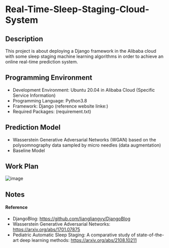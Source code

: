 # Real-Time-Sleep-Staging-Cloud-System
## Description
This project is about deploying a Django framework in the Alibaba cloud with some sleep staging machine learning algorithms in order to achieve an online real-time prediction system.

## Programming Environment
* Development Environment: Ubuntu 20.04 in Alibaba Cloud (Specific Service Information)
* Programming Language: Python3.8
* Framework: Django (reference website linke:)
* Required Packages: (requirement.txt)

## Prediction Model 
* Wasserstein Generative Adversarial Networks (WGAN) based on the polysomnography data sampled by micro needles (data augmentation)
* Baseline Model 

## Work Plan
![image](https://github.com/DataconTom/realtime-sleep-staging-cloud-system/edit/main/program_planning.png)

## Notes
#### Reference
* DjangoBlog: https://github.com/liangliangyy/DjangoBlog
* Wasserstein Generative Adversarial Networks: https://arxiv.org/abs/1701.07875
* Pediatric Automatic Sleep Staging: A comparative study of state-of-the-art deep learning methods: https://arxiv.org/abs/2108.10211

